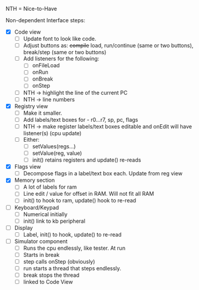 NTH = Nice-to-Have

Non-dependent Interface steps:
 - [x] Code view
   - [ ] Update font to look like code.
   - [ ] Adjust buttons as: <strike>compile</strike> load, run/continue (same or two buttons), break/step (same or two buttons)
   - [ ] Add listeners for the following:
     - [ ] onFileLoad
     - [ ] onRun
     - [ ] onBreak
     - [ ] onStep
   - [ ] NTH -> highlight the line of the current PC
   - [ ] NTH -> line numbers
 - [x] Registry view
   - [ ] Make it smaller.
   - [ ] Add labels/text boxes for - r0...r7, sp, pc, flags
   - [ ] NTH -> make register labels/text boxes editable and onEdit will have listener(s) (cpu update)
   - [ ] Either:
     - [ ] setValues(regs...)
     - [ ] setValue(reg, value)
     - [ ] init() retains registers and update() re-reads
 - [x] Flags view
   - [ ] Decompose flags in a label/text box each. Update from reg view
 - [x] Memory section
   - [ ] A lot of labels for ram
   - [ ] Line edit / value for offset in RAM. Will not fit all RAM
   - [ ] init() to hook to ram, update() hook to re-read
 - [ ] Keyboard/Keypad
   - [ ] Numerical initially
   - [ ] init() link to kb peripheral
 - [ ] Display
   - [ ] Label, init() to hook, update() to re-read
 - [ ] Simulator component
   - [ ] Runs the cpu endlessly, like tester. At run
   - [ ] Starts in break
   - [ ] step calls onStep (obviously)
   - [ ] run starts a thread that steps endlessly.
   - [ ] break stops the thread
   - [ ] linked to Code View
